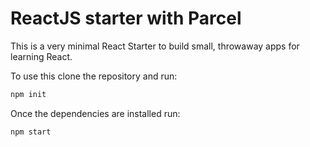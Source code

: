 # ReactJS starter with Parcel

This is a very minimal React Starter to build small, throwaway apps for learning React.

To use this clone the repository and run: 

```bash
npm init
```

Once the dependencies are installed run:

```bash
npm start
```